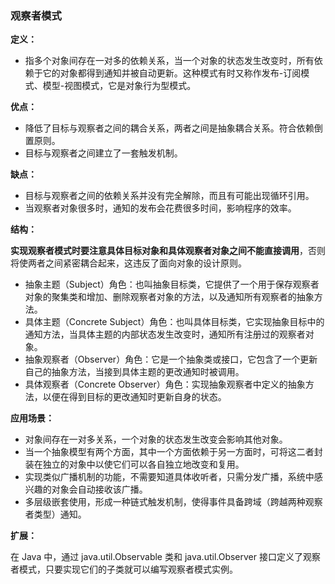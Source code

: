 ### 观察者模式

**定义：**

- 指多个对象间存在一对多的依赖关系，当一个对象的状态发生改变时，所有依赖于它的对象都得到通知并被自动更新。这种模式有时又称作发布-订阅模式、模型-视图模式，它是对象行为型模式。

**优点：**

- 降低了目标与观察者之间的耦合关系，两者之间是抽象耦合关系。符合依赖倒置原则。
- 目标与观察者之间建立了一套触发机制。

**缺点：**

- 目标与观察者之间的依赖关系并没有完全解除，而且有可能出现循环引用。
- 当观察者对象很多时，通知的发布会花费很多时间，影响程序的效率。

**结构：**

**实现观察者模式时要注意具体目标对象和具体观察者对象之间不能直接调用**，否则将使两者之间紧密耦合起来，这违反了面向对象的设计原则。

- 抽象主题（Subject）角色：也叫抽象目标类，它提供了一个用于保存观察者对象的聚集类和增加、删除观察者对象的方法，以及通知所有观察者的抽象方法。
- 具体主题（Concrete Subject）角色：也叫具体目标类，它实现抽象目标中的通知方法，当具体主题的内部状态发生改变时，通知所有注册过的观察者对象。
- 抽象观察者（Observer）角色：它是一个抽象类或接口，它包含了一个更新自己的抽象方法，当接到具体主题的更改通知时被调用。
- 具体观察者（Concrete Observer）角色：实现抽象观察者中定义的抽象方法，以便在得到目标的更改通知时更新自身的状态。

**应用场景：**

- 对象间存在一对多关系，一个对象的状态发生改变会影响其他对象。
- 当一个抽象模型有两个方面，其中一个方面依赖于另一方面时，可将这二者封装在独立的对象中以使它们可以各自独立地改变和复用。
- 实现类似广播机制的功能，不需要知道具体收听者，只需分发广播，系统中感兴趣的对象会自动接收该广播。
- 多层级嵌套使用，形成一种链式触发机制，使得事件具备跨域（跨越两种观察者类型）通知。

**扩展：**

在 Java 中，通过 java.util.Observable 类和 java.util.Observer 接口定义了观察者模式，只要实现它们的子类就可以编写观察者模式实例。